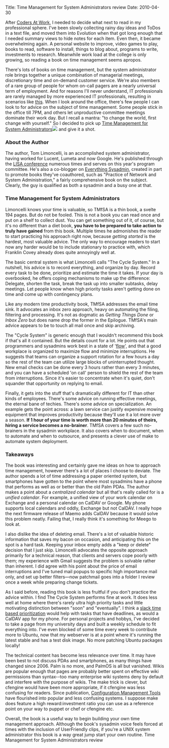 Title: Time Management for System Administrators review
Date: 2010-04-30

After [Coders At Work][1], I needed to decide what next to read in my
professional sphere. I've been slowly collecting rainy day ideas and ToDos in
a text file, and moved them into Evolution when that got long enough that I
needed summary views to hide notes for each item. Even then, it became
overwhelming again. A personal website to improve, video games to play, books
to read, software to install, things to blog about, programs to write,
investments to research. Meanwhile work load at the college is only growing,
so reading a book on time management seems apropos.

There's lots of books on time management, but the system administrator role
brings together a unique combination of managerial meetings, discretionary
time and on-demand customer service. We're also members of a rare group of
people for whom on-call pagers are a nearly universal term of employment. And
for reasons I'll never understand, IT professionals are rarely managed by more
experienced IT professionals, resulting in scenarios like [this][2]. When I
look around the office, there's few people I can look to for advice on the
subject of time management. Some people stick in the office till 7PM, and
others let unproductive committee meetings dominate their work day. But I
recall a mantra: "to change the world, first change with yourself." So I
decided to pick up [Time Management for System Administrators][3]![][4] and
give it a shot.

### About the Author

The author, Tom Limoncelli, is an accomplished system administrator, having
worked for Lucent, Lumeta and now Google. He's published through the [LISA
conference][5] numerous times and serves on this year's program committee.
He's also a co-blogger on [Everything Sysadmin][6], created in part to promote
books they've coauthored, such as "Practice of Network and System
Administration," a fairly comprehensive book on the subject. Clearly, the guy
is qualified as both a sysadmin and a busy one at that.

### Time Management for System Administrators

Limoncelli knows your time is valuable, so TMfSA is a thin book, a svelte 194
pages. But do not be fooled. This is not a book you can read once and put on a
shelf to collect dust. You can get something out of it, of course, but it's no
different than a diet book, **you have to be prepared to take action to truly
have gained** from this book. Multiple times he admonishes the reader to start
practicing his approach right now, because _getting started_ is the hardest,
most valuable advice. The only way to encourage readers to start now any
harder would be to include stationary to practice with, which Franklin Covey
already does quite annoyingly well at.

The basic central system is what Limoncelli calls "The Cycle System." In a
nutshell, his advice is to record everything, and organize by day. Record
every task to be done, prioritize and estimate the time it takes. If your day
is overbooked, he offers coping mechanisms to make up the difference:
Delegate, shorten the task, break the task up into smaller subtasks, delay
meetings. Let people know when high priority tasks aren't getting done on time
and come up with contingency plans.

Like any modern time productivity book, TMfSA addresses the email time sink.
It advocates an inbox zero approach, heavy on automating the filing, filtering
and processing. It's not as dogmatic as _Getting Things Done_ or _Inbox Zero_
but does name drop the former in the Epilogue. TMfSA's main advice appears to
be to touch all mail once and skip archiving.

The "Cycle System" is generic enough that I wouldn't recommend this book if
that's all it contained. But the details count for a lot. He points out that
programmers and sysadmins work best in a state of '[flow][7]', and that a good
workplace is organized to maximize flow and minimize interruptions. He
suggests that teams can organize a support rotation for a few hours a day so
the rest of the team can utilize large blocks of uninterrupted thought. New
email checks can be done every 3 hours rather than every 3 minutes, and you
can have a scheduled 'on call' person to shield the rest of the team from
interruptions. Since it's easier to concentrate when it's quiet, don't
squander that opportunity on replying to email.

Finally, it gets into the stuff that's dramatically different for IT than
other kinds of employees. There's some advice on running effective meetings,
the eternal bane of techies. There's some advice on specialization. An example
gets the point across: a lawn service can justify expensive mowing equipment
that improves productivity because they'll use it a lot more over a season.
**If 1 hour of your time is worth more than 20 minutes of theirs, hiring a
service becomes a no-brainer**. TMfSA covers a few such no-brainers in the
sysadmin workplace. It also covers when to document, when to automate and when
to outsource, and presents a clever use of make to automate system deployment.

### Takeaways

The book was interesting and certainly gave me ideas on how to approach time
management, however there's a lot of places I choose to deviate. The author
spends a lot of time addressing a paper oriented system, but smartphones have
gotten to the point where most sysadmins have a phone that performs as well as
or better than the old Palm PDAs. The author makes a point about a
_centralized calendar_ but all that's really called for is a _unified
calendar_. For example, a unified view of your work calendar on Exchange and a
personal calendar on CalDAV or Google. My phone supports local calendars
and oddly, Exchange but not CalDAV. I really hope the next firmware release of
Maemo adds CalDAV because it would solve this problem neatly. Failing that, I
really think it's something for Meego to look at.

I also dislike the idea of deleting email. There's a lot of valuable historic
information that saves my bacon on occasion, and anticipating this on the spot
is a hard task. Keeping your inbox empty adds a "keep or delete" decision that
I just skip. Limoncelli advocates the opposite approach primarily for a
technical reason, that clients and servers cope poorly with them; my
experience with Gmail suggests the problem is solvable rather than inherent. I
did agree with his point about the price of email interruptions and I've tuned
mail popups to specific high importance mail only, and set up better
filters—now patchmail goes into a folder I review once a week while preparing
change tickets.

As I said before, reading this book is less fruitful if you don't practice the
advice within. I find The Cycle System performs fine at work. It does less
well at home where there's rarely ultra high priority tasks and little
motivating distinction between "soon" and "eventually". I think a [slack time
based prioritization][9] would help with tasks that have deadlines, as would a
CalDAV app for my phone. For personal projects and hobbys, I've decided to
take a page from my university days and built a weekly schedule to fit
everything into. I've even blocked of some time every week to contribute more
to Ubuntu, now that my webserver is at a point where it's running the latest
stable and has a test disk image. No more patching Ubuntu packages locally!

The technical content has become less relevance over time. It may have been
best to not discuss PDAs and smartphones, as many things have changed since
2006. Palm is no more, and PalmOS is all but vanished. Wikis are popular
enough that pages are probably better spent on effective wiki permissions than
syntax--too many enterprise wiki systems deny by default and interfere with
the purpose of wikis. The make trick is clever, but cfengine would have been
more appropriate, if it cfengine was less confusing for readers. Since
publication, [Configuration Management Tools][10] have flourished into popular
and less confusing systems. I suppose make does feature a high
reward:investment ratio you can use as a reference point on your way to puppet
or chef or cfengine etc.

Overall, the book is a useful way to begin building your own time management
approach. Although the book's sysadmin voice feels forced at times with the
inclusion of UserFriendly clips, if you're a UNIX system administrator this
book is a way great jump start your own routine. Time Management for System
Administrators review

   [1]: http://pwnguin.net/coders-at-work-book-review.html

   [2]: http://ask.metafilter.com/151380/Youre-harshing-my-flow-manager

   [3]: http://www.amazon.com/gp/product/0596007833?ie=UTF8&tag=jlduggesblog-20&linkCode=as2&camp=1789&creative=390957&creativeASIN=0596007833

   [4]: http://www.assoc-amazon.com/e/ir?t=jlduggesblog-20&l=as2&o=1&a=0596007833

   [5]: http://en.wikipedia.org/wiki/Large_Installation_System_Administration_Conference

   [6]: everythingsysadmin.com

   [7]: http://en.wikipedia.org/wiki/Flow_%28psychology%29

   [9]: http://en.wikipedia.org/wiki/Least_slack_time_scheduling

   [10]: http://en.wikipedia.org/wiki/Comparison_of_open_source_configuration_management_software

